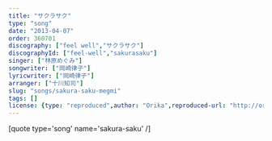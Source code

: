 ```yaml
---
title: "サクラサク"
type: "song"
date: "2013-04-07"
order: 360701
discography: ["feel well","サクラサク"]
discographyId: ["feel-well","sakurasaku"]
singer: ["林原めぐみ"]
songwriter: ["岡崎律子"]
lyricwriter: ["岡崎律子"]
arranger: ["十川知司"]
slug: "songs/sakura-saku-megmi"
tags: []
license: {type: "reproduced",author: "Orika",reproduced-url: "http://orikamushi.myweb.hinet.net",reproduced-website: "織歌蟲"}
---
```


\[quote type='song' name='sakura-saku' /\]
